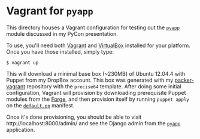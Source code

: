 Vagrant for `pyapp`
===================

This directory houses a Vagrant configuration for testing out the [`pyapp`](../pyapp)
module discussed in my PyCon presentation.

To use, you'll need both [Vagrant](http://www.vagrantup.com/) and [VirtualBox](https://www.virtualbox.org/wiki/Downloads)
installed for your platform.  Once you have those installed, simply type:

```
$ vagrant up
```

This will download a minimal base box (~230MB) of Ubuntu 12.04.4 with Puppet from my DropBox account.
This box was generated with my [packer-vagrant](https://github.com/jbronn/packer-vagrant) repository with
the `precise64` template.  After doing some initial configuration, Vagrant will provision by
downloading prerequisite Puppet modules from the [Forge](https://forge.puppetlabs.com), and then
provision itself by running `puppet apply` on the [`default.pp`](manifests/default.pp) manifest.

Once it's done provisioning, you should be able to visit http://localhost:8000/admin/ and see
the Django admin from the [`pyapp`](https://github.com/jbronn/pycon-pyapp) application.
